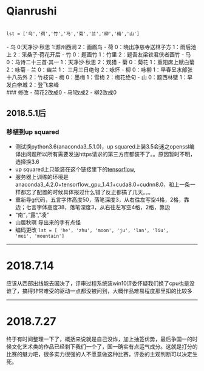 # Qianrushi
<code>
lst = ['鸟','荷','竹','马','菊','兰','柳','梅','山']
</code><br>
- 鸟 0:天净沙·秋思 1:滁州西涧 2：画眉鸟
- 荷 0：晓出净慈寺送林子方 1：雨后池上 2：采桑子·荷花开后
- 竹 0：题画竹 1：竹里 2：题吾友梁铁君侠者画竹
- 马 0：马诗二十三首·其一 1：天净沙·秋思 2：观猎
- 菊 0：菊花 1：重阳席上赋白菊 2：咏菊
- 兰 0：幽兰 1： 三月三日绝句 2：咏怀
- 柳 0：咏柳 1：早春呈水部张十八员外 2：竹枝词
- 梅 0：墨梅 1：雪梅 2：梅花绝句
- 山 0：题西林壁 1：早发白帝城 2：登飞来峰</br>
### 修改
- 荷花2改成0
- 马1改成2
- 柳2改成0

## 2018.5.1后
### 移植到up squared

 

- 测试换python3.6(anaconda3_5.1.0)，up squared上装3.5会迷之openssl编译出问题所以所有需要发送https请求的第三方库都装不了。。原因暂时不明，选择换3.6
- up squared上只能装在这个链接里下的[tensorflow](https://github.com/fo40225/tensorflow-windows-wheel/tree/master/1.6.0/py36/CPU/sse2),
- 服务器上训练的环境是anaconda3\_4.2.0+tensorflow\_gpu_1.4.1+cuda8.0+cudnn8.0，和上一条一样都忘了配置的时候具体报过什么错了反正都搞了几天。。。
- 重新导g代码，五言字体高度50，落笔深度3，从右往左写空4格，2格，靠边；七言字体高度38，落笔深度3，从右往左写空4格，2格，靠边
- “南“，”露“,"凌"
- 山居秋暝 导出来的字有点怪
- 编码更改
<code>lst = [ 'he', 'zhu', 'moon', 'ju', 'lan', 'liu', 'mei', 'mountain']</code>

----------
# 2018.7.14 #
应该从西部出线能去国决了，评审过程系统装win10评委怀疑我们换了cpu也是没谁了，搞得非常难受的驱动一点都没被问到，大概作品难易程度那里扣的比较多

----------
# 2018.7.27 #
终于有时间整理一下了，概括来说就是自己没炸，加上抽签优势，最后争国一的时候文化艺术类的作品已经剩下我们一个了，国一确实有点运气成分。这就是打分的比赛的魅力吧，很多实力很强的人不愿意做这种比赛，评委的主观判断可以决定生死。
